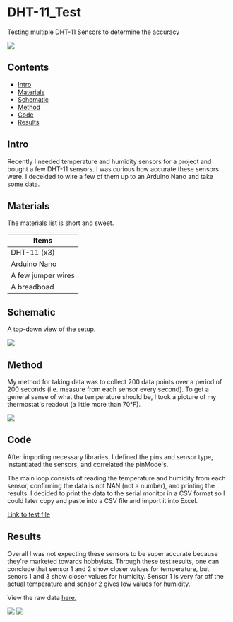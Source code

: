 # DHT-11_Test
Testing multiple DHT-11 Sensors to determine the accuracy

<img src="https://lh3.googleusercontent.com/FpTd94-c-fo1DRcYY16hGLOnkOS5qpytBHnJJRolCIlcsDBe4twv1ONXZvi7PQPgZeipCSgwesBzqe9eHT3VoRhAwyE27L8vLgkdx882kZSYXVrV7MtCwE9dQ-vVCJdDA_9IZJUll7w=w2400"/>

## Contents
- [Intro]()
- [Materials]()
- [Schematic]()
- [Method]()
- [Code]()
- [Results]()

## Intro
Recently I needed temperature and humidity sensors for a project and bought a few DHT-11 sensors. 
I was curious how accurate these sensors were.
I deceided to wire a few of them up to an Arduino Nano and take some data.

## Materials

The materials list is short and sweet.

|Items|
|-----|
|DHT-11 (x3)|
|Arduino Nano|
|A few jumper wires|
|A breadboad|

## Schematic

A top-down view of the setup.

<img src="https://lh3.googleusercontent.com/4Z2IfOIe9TecgqTK3H6feayiGhptUuxzg4ODQdBVhJksHeCaU-0dO0u09sqMKyjPoWHV_JUWwd_0kpld3mcPQf1d_J5kTkYm3VtC-bvaPDLXIcFpXgYGjQc-33gTgaDYi3QpAyF3cO4=w2400"/>

## Method

My method for taking data was to collect 200 data points over a period of 200 seconds (i.e. measure from each sensor every second). To get a general sense of what the temperature should be, I took a picture of my thermostat's readout (a little more than 70°F).

<img src="https://lh3.googleusercontent.com/6f7W5OmnMJHvHyxLVma--Wml4AlYxuhVCL3TKKDK4o89DYeNrNeSG7MOAfKvy4seg72DJUJfuyoGshyjYMa7CWIrIxG8DGJJvIgE_I2iiU2vbxMNijCGUlWtf_PYVP3ffkFXa2oqOOg=w2400"/>

## Code

After importing necessary libraries, I defined the pins and sensor type, instantiated the sensors, and correlated the pinMode's.

The main loop consists of reading the temperature and humidity from each sensor, confirming the data is not NAN (not a number), and printing the results.
I decided to print the data to the serial monitor in a CSV format so I could later copy and paste into a CSV file and import it into Excel.

[Link to test file](https://github.com/dominicassia/DHT-11_Test/blob/main/Test/Test.ino)

## Results

Overall I was not expecting these sensors to be super accurate because they're marketed towards hobbyists. 
Through these test results, one can conclude that sensor 1 and 2 show closer values for temperature, but senors 1 and 3 show closer values for humidity.
Sensor 1 is very far off the actual temperature and sensor 2 gives low values for humidity. 

View the raw data [here.](https://github.com/dominicassia/DHT-11_Test/blob/main/DHT-11_Test_RAW-DATA.csv)

<img src="https://lh3.googleusercontent.com/DaRe4RjUAUE9lWRnWGhjj-v8JUWWEx5o74a-9pDRNqZWWqwAfZ6mbsNBOn5FUDLg4-9MGfp7HmHO2kkr4scnPilZYCriY0yYPf4K3pkU7U2cBPJAKzZIYUhTKvl8VFS5VXAgGusj4E8=w2400"/>

<img src="https://lh3.googleusercontent.com/RA6iu4816LoEG4B8BMkRaxj1BPji-YcyJS1W3fOTfdkIQQRgrDZ9QD7-HxouyG0rieaywTaZHmo7p0B2MHmNk_h-zKFoUQBisz0rw-cTMdNNhwVwCECTYmK4OU9hMbmgffxyHVeRhAE=w2400"/>
